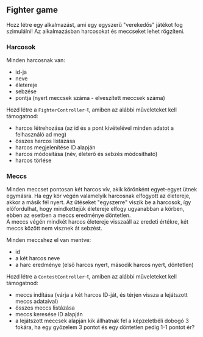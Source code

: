 ## Fighter game

Hozz létre egy alkalmazást, ami egy egyszerű "verekedős" játékot fog szimulálni! 
Az alkalmazásban harcosokat és meccseket lehet rögzíteni.

### Harcosok

Minden harcosnak van:

- id-ja
- neve
- életereje
- sebzése
- pontja (nyert meccsek száma - elveszített meccsek száma)

Hozd létre a `FighterController`-t, amiben az alábbi műveleteket kell támogatnod:

- harcos létrehozása (az id és a pont kivételével minden adatot a felhasználó ad meg)
- összes harcos listázása
- harcos megjelenítése ID alapján
- harcos módosítása (név, életerő és sebzés módosítható)
- harcos törlése

### Meccs

Minden meccset pontosan két harcos vív, akik körönként egyet-egyet ütnek egymásra. 
Ha egy kör végén valamelyik harcosnak elfogyott az életereje, akkor a másik fél nyert. 
Az ütéseket "egyszerre" viszik be a harcosok, így előfordulhat, hogy mindkettejük életereje elfogy ugyanabban 
a körben, ebben az esetben a meccs eredménye döntetlen.  
A meccs végén mindkét harcos életereje visszaáll az eredeti értékre, két meccs között nem visznek át sebzést.

Minden meccshez el van mentve:

- id
- a két harcos neve
- a harc eredménye (első harcos nyert, második harcos nyert, döntetlen)

Hozd létre a `ContestController`-t, amiben az alábbi műveleteket kell támogatnod:

- meccs indítása (várja a két harcos ID-ját, és térjen vissza a lejátszott meccs adataival)
- összes meccs listázása
- meccs keresése ID alapján
- a lejátszott meccsek alapján kik állhatnak fel a képzeletbéli dobogó 3 fokára, ha egy győzelem 3 pontot és egy döntetlen pedig 1-1 pontot ér?